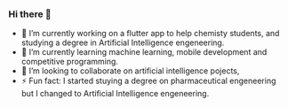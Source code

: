 ### Hi there 👋

- 🔭 I’m currently working on a flutter app to help chemisty students, and studying a degree in Artificial Intelligence engeneering.
- 🌱 I’m currently learning machine learning, mobile development and competitive programming.
- 👯 I’m looking to collaborate on artificial intelligence pojects,
- ⚡ Fun fact: I started stuying a degree on pharmaceutical engeneering but I changed to Artificial Intelligence engeneering.

